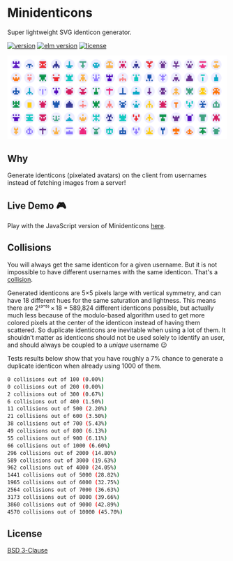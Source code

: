 # Minidenticons

Super lightweight SVG identicon generator.

[![version](https://badgen.net/elm-package/v/laurentpayot/minidenticons)](https://github.com/laurentpayot/minidenticons-elm/blob/main/elm.json)
[![elm version](https://badgen.net/elm-package/elm/laurentpayot/minidenticons)](https://github.com/laurentpayot/minidenticons-elm/blob/main/elm.json)
[![license](https://badgen.net/elm-package/license/laurentpayot/minidenticons)](https://github.com/laurentpayot/minidenticons-elm/blob/main/LICENSE)

![Minidenticons](https://raw.githubusercontent.com/laurentpayot/minidenticons-elm/main/img/minidenticons.png)

## Why

Generate identicons (pixelated avatars) on the client from usernames instead of fetching images from a server!

## Live Demo 🎮

Play with the JavaScript version of Minidenticons [here](https://laurentpayot.github.io/minidenticons/).

## Collisions

You will always get the same identicon for a given username. But it is not impossible to have different usernames with the same identicon. That's a [collision](https://en.wikipedia.org/wiki/Hash_collision).

Generated identicons are 5×5 pixels large with vertical symmetry, and can have 18 different hues for the same saturation and lightness.
This means there are 2⁽³˟⁵⁾ × 18 = 589,824 different identicons possible, but actually much less because of the modulo-based algorithm used to get more colored pixels at the center of the identicon instead of having them scattered. So duplicate identicons are inevitable when using a lot of them. It shouldn’t matter as identicons should not be used solely to identify an user, and should always be coupled to a *unique* username 😉

Tests results below show that you have roughly a 7% chance to generate a duplicate identicon when already using 1000 of them.

```bash
0 collisions out of 100 (0.00%)
0 collisions out of 200 (0.00%)
2 collisions out of 300 (0.67%)
6 collisions out of 400 (1.50%)
11 collisions out of 500 (2.20%)
21 collisions out of 600 (3.50%)
38 collisions out of 700 (5.43%)
49 collisions out of 800 (6.13%)
55 collisions out of 900 (6.11%)
66 collisions out of 1000 (6.60%)
296 collisions out of 2000 (14.80%)
589 collisions out of 3000 (19.63%)
962 collisions out of 4000 (24.05%)
1441 collisions out of 5000 (28.82%)
1965 collisions out of 6000 (32.75%)
2564 collisions out of 7000 (36.63%)
3173 collisions out of 8000 (39.66%)
3860 collisions out of 9000 (42.89%)
4570 collisions out of 10000 (45.70%)
```

## License

[BSD 3-Clause](https://github.com/laurentpayot/minidenticons-elm/blob/main/LICENSE)

